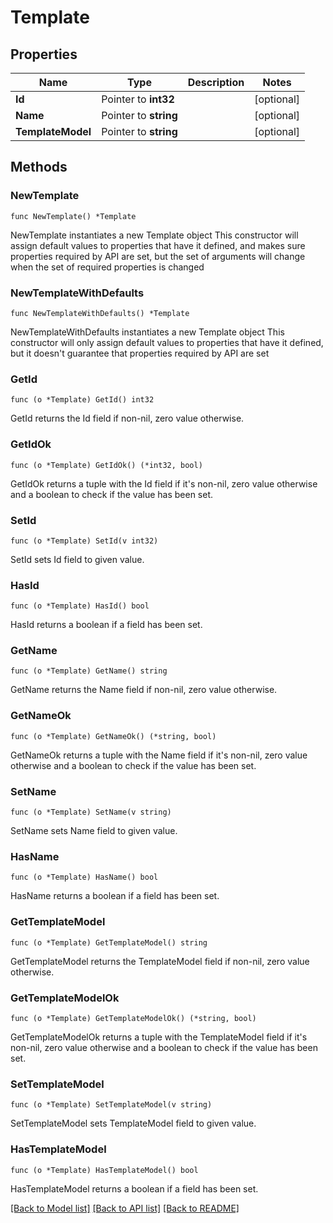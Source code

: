 # Template

## Properties

Name | Type | Description | Notes
------------ | ------------- | ------------- | -------------
**Id** | Pointer to **int32** |  | [optional] 
**Name** | Pointer to **string** |  | [optional] 
**TemplateModel** | Pointer to **string** |  | [optional] 

## Methods

### NewTemplate

`func NewTemplate() *Template`

NewTemplate instantiates a new Template object
This constructor will assign default values to properties that have it defined,
and makes sure properties required by API are set, but the set of arguments
will change when the set of required properties is changed

### NewTemplateWithDefaults

`func NewTemplateWithDefaults() *Template`

NewTemplateWithDefaults instantiates a new Template object
This constructor will only assign default values to properties that have it defined,
but it doesn't guarantee that properties required by API are set

### GetId

`func (o *Template) GetId() int32`

GetId returns the Id field if non-nil, zero value otherwise.

### GetIdOk

`func (o *Template) GetIdOk() (*int32, bool)`

GetIdOk returns a tuple with the Id field if it's non-nil, zero value otherwise
and a boolean to check if the value has been set.

### SetId

`func (o *Template) SetId(v int32)`

SetId sets Id field to given value.

### HasId

`func (o *Template) HasId() bool`

HasId returns a boolean if a field has been set.

### GetName

`func (o *Template) GetName() string`

GetName returns the Name field if non-nil, zero value otherwise.

### GetNameOk

`func (o *Template) GetNameOk() (*string, bool)`

GetNameOk returns a tuple with the Name field if it's non-nil, zero value otherwise
and a boolean to check if the value has been set.

### SetName

`func (o *Template) SetName(v string)`

SetName sets Name field to given value.

### HasName

`func (o *Template) HasName() bool`

HasName returns a boolean if a field has been set.

### GetTemplateModel

`func (o *Template) GetTemplateModel() string`

GetTemplateModel returns the TemplateModel field if non-nil, zero value otherwise.

### GetTemplateModelOk

`func (o *Template) GetTemplateModelOk() (*string, bool)`

GetTemplateModelOk returns a tuple with the TemplateModel field if it's non-nil, zero value otherwise
and a boolean to check if the value has been set.

### SetTemplateModel

`func (o *Template) SetTemplateModel(v string)`

SetTemplateModel sets TemplateModel field to given value.

### HasTemplateModel

`func (o *Template) HasTemplateModel() bool`

HasTemplateModel returns a boolean if a field has been set.


[[Back to Model list]](../README.md#documentation-for-models) [[Back to API list]](../README.md#documentation-for-api-endpoints) [[Back to README]](../README.md)


